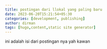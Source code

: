 ```yaml
---
title: postingan dari llokal yang paling baru
date: 2023-06-20T15:21:54+05:30
categories: [development, publishing]
author: dirman
tags: [hugo,content,static site generator]
---
```


ini adalah isi dari postingan nya yah kawan
